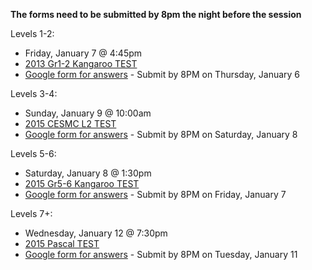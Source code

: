 <b>The forms need to be submitted by 8pm the night before the session</b>

Levels 1-2:
  * Friday, January 7 @ 4:45pm
  * <a href="https://renertmath.github.io/contests/Gr%201-2%202013%20with%20No%20solutions.pdf">2013 Gr1-2 Kangaroo TEST</a>
  * <a href="https://forms.gle/FvADCXtwoTYSpEec6">Google form for answers</a> - Submit by 8PM on Thursday, January 6

Levels 3-4: 
  * Sunday, January 9 @ 10:00am
  * <a href="https://renertmath.github.io/contests/2015%20-%20CESMC%20Level%202%20-%20test.pdf">2015 CESMC L2 TEST</a>
  * <a href="https://forms.gle/xjBgqwuCa4AvhCvy7">Google form for answers</a> - Submit by 8PM on Saturday, January 8

Levels 5-6: 
  * Saturday, January 8 @ 1:30pm 
  * <a href="https://renertmath.github.io/contests/Gr%205-6%202015%20No%20solutions.pdf">2015 Gr5-6 Kangaroo TEST</a>
  * <a href="https://forms.gle/Sxc9ngMxj3KakebZ9">Google form for answers</a> - Submit by 8PM on Friday, January 7

Levels 7+: 
  * Wednesday, January 12 @ 7:30pm
  * <a href="https://renertmath.github.io/contests/2015PascalContest.pdf">2015 Pascal TEST</a>
  * <a href="https://forms.gle/9fVFrHfsRBwhpAcb9">Google form for answers</a> - Submit by 8PM on Tuesday, January 11
